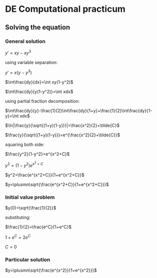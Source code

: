 # DE Computational practicum

## Solving the equation

### General solution

$y'=xy-xy^3$

using variable separation:

$y'=x(y-y^3)$

$\int\frac{dy}{dx}=\int xy(1-y^2)$

$\int\frac{dy}{y(1-y^2)}=\int xdx$

using partial fraction decomposition:

$\int\frac{dy}{y}-\frac{1}{2}\int\frac{dy}{1+y}+\frac{1}{2}\int\frac{dy}{1-y}=\int xdx$

$\ln|\frac{y}{\sqrt{(1+y)(1-y)}}|=\frac{x^2}{2}+\tilde{C}$

$\frac{y}{\sqrt{(1+y)(1-y)}}=e^{\frac{x^2}{2}+\tilde{C}}$

squaring both side:

$\frac{y^2}{1-y^2}=e^{x^2+C}$

$y^2=(1-y^2)e^{x^2+C}$

$y^2=\frac{e^{x^2+C}}{1+e^{x^2+C}}$

$y=\plusmn\sqrt{\frac{e^{x^2+C}}{1+e^{x^2+C}}}$

### Initial value problem

$y(0)=\sqrt{\frac{1}{2}}$

substituting:

$\frac{1}{2}=\frac{e^C}{1+e^C}$

$1+e^C=2e^C$

$C = 0$

### Particular solution

$y=\plusmn\sqrt{\frac{e^{x^2}}{1+e^{x^2}}}$
